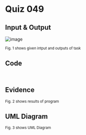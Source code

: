 # Quiz 049

## Input & Output
![image](https://github.com/Amine-Itani/Quizzes/assets/123438294/edb9ffa6-cd2c-4a04-9687-221c9d89cff1)


<sub>Fig. 1 shows given intput and outputs of task
## Code

```py

```
```kv

```
## Evidence

<sub>Fig. 2 shows results of program

## UML Diagram

<sub>Fig. 3 shows UML Diagram
